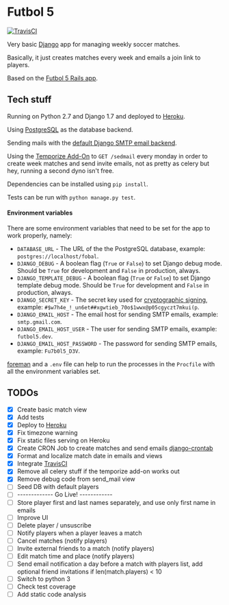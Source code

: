 # Futbol 5

[![TravisCI](https://travis-ci.org/irodrigo17/futbol5-django.svg?branch=master)](https://travis-ci.org/irodrigo17/futbol5-django)

Very basic [Django](https://www.djangoproject.com) app for managing weekly soccer matches.

Basically, it just creates matches every week and emails a join link to players.

Based on the [Futbol 5 Rails app](https://github.com/irodrigo17/fulbol5).


## Tech stuff

Running on Python 2.7 and Django 1.7 and deployed to [Heroku](https://fobal.herokuapp.com).

Using [PostgreSQL](http://www.postgresql.org) as the database backend.

Sending mails with the [default Django SMTP email backend](https://docs.djangoproject.com/en/1.7/topics/email/).

Using the [Temporize Add-On](https://www.temporize.net/) to `GET /sedmail` every monday in order to create week matches and send invite emails, not as pretty as celery but hey, running a second dyno isn't free.

Dependencies can be installed using `pip install`.

Tests can be run with `python manage.py test`.


#### Environment variables

There are some environment variables that need to be set for the app to work properly, namely:

- `DATABASE_URL` - The URL of the the PostgreSQL database, example: `postgres://localhost/fobal`.
- `DJANGO_DEBUG` - A boolean flag (`True` or `False`) to set Django debug mode. Should be `True` for development and `False` in production, always.
- `DJANGO_TEMPLATE_DEBUG` - A boolean flag (`True` or `False`) to set Django template debug mode. Should be `True` for development and `False` in production, always.
- `DJANGO_SECRET_KEY` - The secret key used for [cryptographic signing](https://docs.djangoproject.com/en/1.7/topics/signing/), example: `#$w7h4e_!_un6et##xgwtieb_70o$1wwx@p05cgyczt7mkui(p`.
- `DJANGO_EMAIL_HOST` - The email host for sending SMTP emails, example: `smtp.gmail.com`.
- `DJANGO_EMAIL_HOST_USER` - The user for sending SMTP emails, example: `futbol5.dev`.
- `DJANGO_EMAIL_HOST_PASSWORD` - The password for sending SMTP emails, example: `Fu7b0l5_D3V`.

[foreman](https://github.com/ddollar/foreman) and a `.env` file can help to run the processes in the `Procfile` with all the environment variables set.


## TODOs

- [x] Create basic match view
- [x] Add tests
- [x] Deploy to [Heroku](https://devcenter.heroku.com/articles/getting-started-with-python)
- [x] Fix timezone warning
- [x] Fix static files serving on Heroku
- [x] Create CRON Job to create matches and send emails [django-crontab](https://github.com/kraiz/django-crontab)
- [x] Format and localize match date in emails and views
- [x] Integrate [TravisCI](https://travis-ci.org/)
- [x] Remove all celery stuff if the temporize add-on works out
- [x] Remove debug code from send_mail view
- [ ] Seed DB with default players
- [ ] ------------- Go Live! ------------
- [ ] Store player first and last names separately, and use only first name in emails
- [ ] Improve UI
- [ ] Delete player / unsuscribe
- [ ] Notify players when a player leaves a match
- [ ] Cancel matches (notify players)
- [ ] Invite external friends to a match (notify players)
- [ ] Edit match time and place (notify players)
- [ ] Send email notification a day before a match with players list, add optional friend invitations if len(match.players) < 10
- [ ] Switch to python 3
- [ ] Check test coverage
- [ ] Add static code analysis
